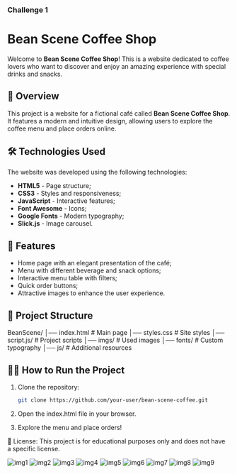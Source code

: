 ### Challenge 1 ###

# Bean Scene Coffee Shop

Welcome to **Bean Scene Coffee Shop**! This is a website dedicated to coffee lovers who want to discover and enjoy an amazing experience with special drinks and snacks.

## 🚀 Overview

This project is a website for a fictional café called **Bean Scene Coffee Shop**. It features a modern and intuitive design, allowing users to explore the coffee menu and place orders online.

## 🛠 Technologies Used

The website was developed using the following technologies:

- **HTML5** - Page structure;
- **CSS3** - Styles and responsiveness;
- **JavaScript** - Interactive features;
- **Font Awesome** - Icons;
- **Google Fonts** - Modern typography;
- **Slick.js** - Image carousel.

## 🌟 Features

- Home page with an elegant presentation of the café;
- Menu with different beverage and snack options;
- Interactive menu table with filters;
- Quick order buttons;
- Attractive images to enhance the user experience.

## 📂 Project Structure

BeanScene/ │── index.html # Main page │── styles.css # Site styles │── script.js/ # Project scripts │── imgs/ # Used images │── fonts/ # Custom typography │── js/ # Additional resources


## 🏃‍♂️ How to Run the Project

1. Clone the repository:
   ```sh
   git clone https://github.com/your-user/bean-scene-coffee.git
2. Open the index.html file in your browser.

3. Explore the menu and place orders!


📝 License:
This project is for educational purposes only and does not have a specific license.


![img1](https://github.com/user-attachments/assets/9913bb4c-98f6-4c32-a7e6-06ce98e9f8a5)
![img2](https://github.com/user-attachments/assets/13b29d57-c3eb-408e-beee-e212ec93fabd)
![img3](https://github.com/user-attachments/assets/1f2cf94f-a658-4736-9c5e-a326a779d0bd)
![img4](https://github.com/user-attachments/assets/7a97f578-a491-4710-b0f2-68de0baf0e0a)
![img5](https://github.com/user-attachments/assets/4e7a4482-906c-4f1f-af83-bb8602616a60)
![img6](https://github.com/user-attachments/assets/d81c7357-1f33-4d1a-b5d5-daeb5f64a5b5)
![img7](https://github.com/user-attachments/assets/8876aaf0-f5ad-43b2-b73b-66d7d3a7665b)
![img8](https://github.com/user-attachments/assets/42d72c6c-bce0-45e4-9a87-c6ff1085289d)
![img9](https://github.com/user-attachments/assets/a27fd6a7-6400-4062-aabc-1c9ecca6864c)

